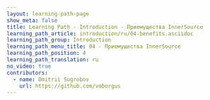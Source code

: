 ```yaml
---
layout: learning-path-page
show_meta: false
title: Learning Path - Introduction - Приемущества InnerSource
learning_path_article: introduction/ru/04-benefits.asciidoc
learning_path_group: Introduction
learning_path_menu_title: 04 - Приемущества InnerSource
learning_path_position: 4
learning_path_translation: ru
no_video: true
contributors:
  - name: Dmitrii Sugrobov
    url: https://github.com/voborgus
---
```

<!--- This file autogenerated from https://github.com/InnerSourceCommons/InnerSourceLearningPath/blob/master/scripts/generate_learning_path_markdown.js -->